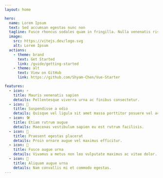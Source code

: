 ```yaml
---
layout: home

hero:
  name: Lorem Ipsum
  text: Sed accumsan egestas nunc non
  tagline: Fusce rhoncus sodales quam in fringilla. Nulla venenatis risus eu.
  image:
    src: https://vitejs.dev/logo.svg
    alt: Lorem Ipsum
  actions:
    - theme: brand
      text: Get Started
      link: /guide/getting-started
    - theme: alt
      text: View on GitHub
      link: https://github.com/Shyam-Chen/Vue-Starter

features:
  - icon: ⚡️
    title: Mauris venenatis sapien
    details: Pellentesque viverra urna ac finibus consectetur.
  - icon: 🖖
    title: Suspendisse a odio
    details: Quisque vel ligula sit amet massa porttitor posuere vel ac lectus.
  - icon: 🛠️
    title: Etiam rutrum augue
    details: Maecenas vestibulum sapien eu est rutrum facilisis.
  - icon: 🧚
    title: Praesent egestas placerat
    details: Proin ornare augue vel maximus efficitur.
  - icon: 🐼
    title: Fusce augue urna
    details: Vivamus a metus non leo vulputate maximus ac vitae dolor.
  - icon: 🍞
    title: Aliquam augue urna
    details: Nam convallis mi et commodo egestas.
---
```

